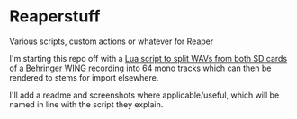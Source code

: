 # Reaperstuff

Various scripts, custom actions or whatever for Reaper

I'm starting this repo off with a [Lua script to split WAVs from both SD cards of a Behringer WING recording](https://github.com/djadomi/Reaperstuff/blob/master/W-LIVE%2064%20track%20separation.lua%20Readme.md) into 64 mono tracks which can then be rendered to stems for import elsewhere.

I'll add a readme and screenshots where applicable/useful, which will be named in line with the script they explain.

